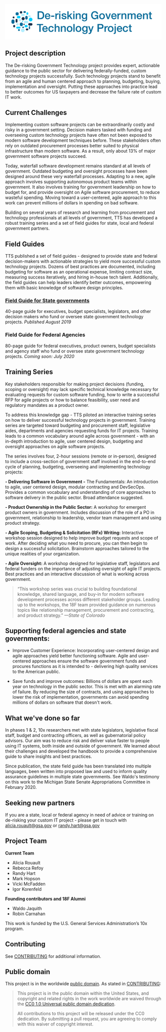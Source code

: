 ![De-risking Gov Tech logo](https://github.com/18F/derisking-gov-tech/blob/master/_assets/images/Budget_Readme_Project.png)

## Project description
The De-risking Government Technology project provides expert, actionable guidance to the public sector for delivering federally-funded, custom technology projects successfully. Such technology projects stand to benefit from an agile and human centered approach to planning, budgeting, buying, implementation and oversight. Putting these approaches into practice lead to better outcomes for US taxpayers and decrease the failure rate of custom IT work.
 
## Current Challenges 
Implementing custom software projects can be extraordinarily costly and risky in a government setting. Decision makers tasked with funding and overseeing custom technology projects have often not been exposed to modern software development techniques before. These stakeholders often rely on outdated procurement processes better suited to physical infrastructure than modern software. As a result, only about 13% of major government software projects succeed.
 
Today, waterfall software development remains standard at all levels of government. Outdated budgeting and oversight processes have been designed around these very waterfall processes. Adapting to a new, agile approach involves supporting autonomous product teams within government. It also involves training for government leadership on how to budget for, and provide oversight on Agile software procurement, to reduce wasteful spending. Moving toward a user-centered, agile approach to this work can prevent millions of dollars in spending on bad software.
 
Building on several years of research and learning from procurement and technology professionals at all levels of government, TTS has developed a robust training series and a set of field guides for state, local and federal government partners.

## Field Guides 
TTS published a set of field guides - designed to provide state and federal decision-makers with actionable strategies to yield more successful custom technology projects. Dozens of best practices are documented, including budgeting for software as an operational expense, limiting contract size, measuring success iteratively, and hiring in-house tech talent. Additionally, the field guides can help leaders identify better outcomes, empowering them with basic knowledge of software design principles.
 
### [Field Guide for State governments](https://github.com/18F/derisking-gov-tech/blob/master/State%20Field%20Guide%20-%20Agile%20Budgeting%20%26%20Oversight.pdf)
40-page guide for executives, budget specialists, legislators, and other decision makers who fund or oversee state government technology projects.
<em>Published August 2019</em>
 
### Field Guide for Federal Agencies 
80-page guide for federal executives, product owners, budget specialists and agency staff who fund or oversee state government technology projects.
<em>Coming soon: July 2020</em>

## Training Series
Key stakeholders responsible for making project decisions (funding, scoping or oversight) may lack specific technical knowledge necessary for evaluating requests for custom software funding, how to write a successful RFP for agile projects or how to balance feasibility, user need and regulatory mandates as a product owner.

To address this knowledge gap - TTS piloted an interactive training series on how to deliver successful technology projects in government. Training series are targeted toward budgeting and procurement staff, legislative aides, departments and agencies requesting funds for IT projects. Training leads to a common vocabulary around agile across government - with an in-depth introduction to agile, user centered design, budgeting and oversight approaches on agile software projects. 
 
The series involves four, 2-hour sessions (remote or in-person), designed to include a cross-section of government staff involved in the end-to-end cycle of planning, budgeting, overseeing and implementing technology projects:
 
**- Delivering Software in Government -** The Fundamentals: An introduction to agile, user centered design, modular contracting and DevSecOps. Provides a common vocabulary and understanding of core approaches to software delivery in the public sector. Broad attendance suggested.

**- Product Ownership in the Public Sector:** A workshop for emergent product owners in government. Includes discussion of the role of a PO in government, relationship to leadership, vendor team management and using product strategy.

**- Agile Scoping, Budgeting & Solicitation (RFx) Writing:** Interactive workshop session designed to help improve budget requests and scope of work. After deciding what you need to procure, you can then begin to design a successful solicitation. Brainstorm approaches tailored to the unique realities of your organization.

**- Agile Oversight:** A workshop designed for legislative staff, legislators and federal funders on the importance of adjusting oversight of agile IT projects. Best practices and an interactive discussion of what is working across government.
 
> “This workshop series was crucial to building foundational knowledge, shared language, and buy-in for modern software development processes across different stakeholder groups. Leading up to the workshops, the 18F team provided guidance on numerous topics like relationship management, procurement and contracting, and product strategy.” <em>—State of Colorado</em> 
 
## Supporting federal agencies and state governments:

- Improve Customer Experience: 
Incorporating user-centered design and agile approaches yield better functioning software. Agile and user-centered approaches ensure the software government funds and procures functions as it is intended to - delivering high quality services to the American public.
 
- Save funds and improve outcomes: 
Billions of dollars are spent each year on technology in the public sector. This is met with an alarming rate of failure. By reducing the size of contracts, and using approaches to lower the risk of implementation, governments can avoid spending millions of dollars on software that doesn't work.

## What we've done so far
In phases 1 & 2, 10x researchers met with state legislators, legislative fiscal staff, budget and contracting officers, as well as gubernatorial policy advisors. Our aim was to reduce risk and deliver value faster to people using IT systems, both inside and outside of government. We learned about their challenges and developed the handbook to provide a comprehensive guide to share insights and best practices.
 
Since publication, the state field guide has been translated into multiple languages, been written into proposed law and used to inform quality assurance guidelines in multiple state governments. See Waldo's testimony on this work to the Michigan State Senate Appropriations Committee in February 2020.

## Seeking new partners

If you are a state, local or federal agency in need of advice or training on de-risking your custom IT project - please get in touch with alicia.rouault@gsa.gov or randy.hart@gsa.gov 
 
## Project Team

**Current Team**
- Alicia Rouault
- Rebecca Refoy
- Randy Hart
- Mark Hopson
- Vicki McFadden 
- Igor Korenfeld 

**Founding contributors and 18F Alumni**
- Waldo Jaquith
- Robin Carnahan

This work is funded by the U.S. General Services Administration’s 10x program.

## Contributing

See [CONTRIBUTING](CONTRIBUTING.md) for additional information.

## Public domain

This project is in the worldwide [public domain](LICENSE.md). As stated in [CONTRIBUTING](CONTRIBUTING.md):

> This project is in the public domain within the United States, and copyright
> and related rights in the work worldwide are waived through the [CC0 1.0
> Universal public domain dedication](https://creativecommons.org/publicdomain/zero/1.0/).
>
> All contributions to this project will be released under the CC0 dedication.
> By submitting a pull request, you are agreeing to comply with this waiver of
> copyright interest.
